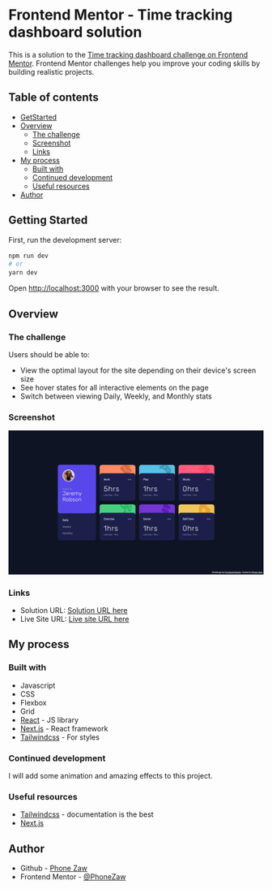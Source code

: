 # Frontend Mentor - Time tracking dashboard solution

This is a solution to the [Time tracking dashboard challenge on Frontend Mentor](https://www.frontendmentor.io/challenges/time-tracking-dashboard-UIQ7167Jw). Frontend Mentor challenges help you improve your coding skills by building realistic projects.

## Table of contents

- [GetStarted](#getting-started)
- [Overview](#overview)
  - [The challenge](#the-challenge)
  - [Screenshot](#screenshot)
  - [Links](#links)
- [My process](#my-process)
  - [Built with](#built-with)
  - [Continued development](#continued-development)
  - [Useful resources](#useful-resources)
- [Author](#author)

## Getting Started

First, run the development server:

```bash
npm run dev
# or
yarn dev
```

Open [http://localhost:3000](http://localhost:3000) with your browser to see the result.

## Overview

### The challenge

Users should be able to:

- View the optimal layout for the site depending on their device's screen size
- See hover states for all interactive elements on the page
- Switch between viewing Daily, Weekly, and Monthly stats

### Screenshot

![](./Screenshot.png)

### Links

- Solution URL: [Solution URL here](https://github.com/boss-is-me/time-tracking-dashboard-frontend-mentor)
- Live Site URL: [Live site URL here](https://time-tracking-dashboard.vercel.app)

## My process

### Built with

- Javascript
- CSS
- Flexbox
- Grid
- [React](https://reactjs.org/) - JS library
- [Next.js](https://nextjs.org/) - React framework
- [Tailwindcss](https://tailwindcss.com/) - For styles

### Continued development

I will add some animation and amazing effects to this project.

### Useful resources

- [Tailwindcss](https://tailwindcss.com/) - documentation is the best
- [Next.js](https://nextjs.org/)

## Author

- Github - [Phone Zaw](https://phonezaw.github.io)
- Frontend Mentor - [@PhoneZaw](https://www.frontendmentor.io/profile/phonezaw)
